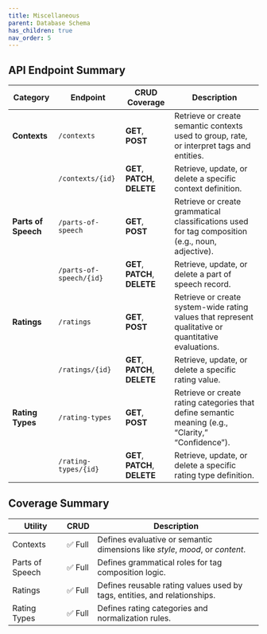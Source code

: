 ```yaml
---
title: Miscellaneous
parent: Database Schema
has_children: true
nav_order: 5
---
```


## API Endpoint Summary

| Category            | Endpoint                | CRUD Coverage                  | Description                                                                                          |
| ------------------- | ----------------------- | ------------------------------ | ---------------------------------------------------------------------------------------------------- |
| **Contexts**        | `/contexts`             | **GET**, **POST**              | Retrieve or create semantic contexts used to group, rate, or interpret tags and entities.            |
|                     | `/contexts/{id}`        | **GET**, **PATCH**, **DELETE** | Retrieve, update, or delete a specific context definition.                                           |
| **Parts of Speech** | `/parts-of-speech`      | **GET**, **POST**              | Retrieve or create grammatical classifications used for tag composition (e.g., noun, adjective).     |
|                     | `/parts-of-speech/{id}` | **GET**, **PATCH**, **DELETE** | Retrieve, update, or delete a part of speech record.                                                 |
| **Ratings**         | `/ratings`              | **GET**, **POST**              | Retrieve or create system-wide rating values that represent qualitative or quantitative evaluations. |
|                     | `/ratings/{id}`         | **GET**, **PATCH**, **DELETE** | Retrieve, update, or delete a specific rating value.                                                 |
| **Rating Types**    | `/rating-types`         | **GET**, **POST**              | Retrieve or create rating categories that define semantic meaning (e.g., “Clarity,” “Confidence”).   |
|                     | `/rating-types/{id}`    | **GET**, **PATCH**, **DELETE** | Retrieve, update, or delete a specific rating type definition.                                       |

## Coverage Summary

| Utility         | CRUD   | Description                                                                   |
| --------------- | ------ | ----------------------------------------------------------------------------- |
| Contexts        | ✅ Full | Defines evaluative or semantic dimensions like *style*, *mood*, or *content*. |
| Parts of Speech | ✅ Full | Defines grammatical roles for tag composition logic.                          |
| Ratings         | ✅ Full | Defines reusable rating values used by tags, entities, and relationships.     |
| Rating Types    | ✅ Full | Defines rating categories and normalization rules.                            |

